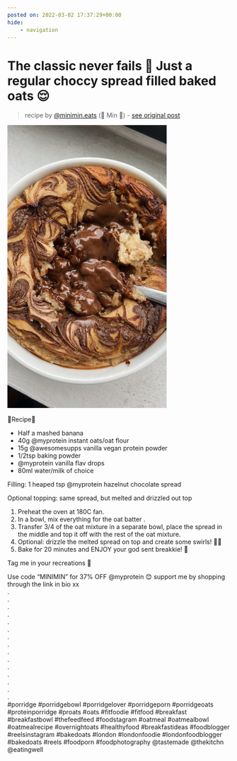 ```yaml
---
posted on: 2022-03-02 17:37:29+00:00
hide:
    - navigation
---
```


# The classic never fails 🤝 Just a regular choccy spread filled baked oats 😌 

> recipe by [@minimin.eats](https://www.instagram.com/minimin.eats/) 
(🍩 Min 🍩) - [see original post](https://instagram.com/p/CanC0_HKKoh)

![](../img/minimin.eats_02-03-2022_1703.png)

  
🥣Recipe🥣  
- Half a mashed banana  
- 40g @myprotein instant oats/oat flour  
- 15g @awesomesupps vanilla vegan protein powder  
- 1/2tsp baking powder  
- @myprotein vanilla flav drops   
- 80ml water/milk of choice   
  
Filling: 1 heaped tsp @myprotein hazelnut chocolate spread   
  
Optional topping: same spread, but melted and drizzled out top   
  
1. Preheat the oven at 180C fan.  
2. In a bowl, mix everything for the oat batter .   
4. Transfer 3/4 of the oat mixture in a separate bowl, place the spread in the middle and top it off with the rest of the oat mixture.   
5. Optional: drizzle the melted spread on top and create some swirls! 😵‍💫  
6. Bake for 20 minutes and ENJOY your god sent breakkie! 🤝  
  
Tag me in your recreations 💫  
  
Use code “MINIMIN” for 37% OFF @myprotein 😊 support me by shopping through the link in bio xx  
.  
.  
.  
.  
.  
.  
.  
.  
.  
.  
.  
.  
.  
.  
.  
\#porridge \#porridgebowl \#porridgelover \#porridgeporn \#porridgeoats \#proteinporridge \#proats \#oats \#fitfoodie \#fitfood \#breakfast \#breakfastbowl \#thefeedfeed \#foodstagram \#oatmeal \#oatmealbowl \#oatmealrecipe \#overnightoats \#healthyfood \#breakfastideas \#foodblogger \#reelsinstagram \#bakedoats \#london \#londonfoodie \#londonfoodblogger \#bakedoats \#reels \#foodporn \#foodphotography @tastemade @thekitchn @eatingwell   